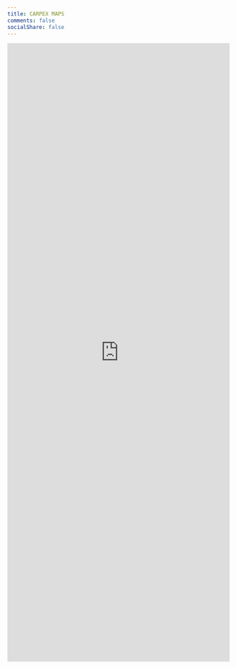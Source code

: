 ```yaml
---
title: CARPEX MAPS
comments: false
socialShare: false
---
```


<iframe width=100% height="1400px" src="https://lookerstudio.google.com/embed/reporting/d1b8847f-6d7e-495e-a35b-b9a9f0436384/page/p_g4clu7vied" frameborder="0" style="border:0" allowfullscreen sandbox="allow-storage-access-by-user-activation allow-scripts allow-same-origin allow-popups allow-popups-to-escape-sandbox"></iframe>